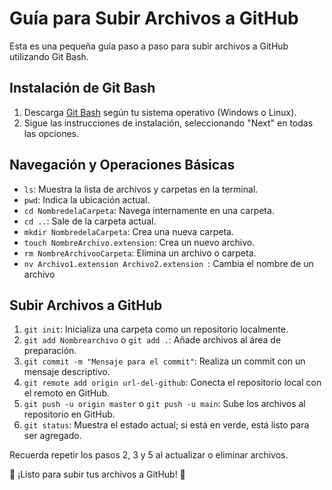 # Guía para Subir Archivos a GitHub

Esta es una pequeña guía paso a paso para subir archivos a GitHub utilizando Git Bash.

## Instalación de Git Bash

1. Descarga [Git Bash](https://git-scm.com/) según tu sistema operativo (Windows o Linux).
2. Sigue las instrucciones de instalación, seleccionando "Next" en todas las opciones.

## Navegación y Operaciones Básicas

- `ls`: Muestra la lista de archivos y carpetas en la terminal.
- `pwd`: Indica la ubicación actual.
- `cd NombredelaCarpeta`: Navega internamente en una carpeta.
- `cd ..`: Sale de la carpeta actual.
- `mkdir NombredelaCarpeta`: Crea una nueva carpeta.
- `touch NombreArchivo.extension`: Crea un nuevo archivo.
- `rm NombreArchivooCarpeta`: Elimina un archivo o carpeta.
- `nv Archivo1.extension Archivo2.extension `: Cambia el nombre de un archivo

## Subir Archivos a GitHub

1. `git init`: Inicializa una carpeta como un repositorio localmente.
2. `git add Nombrearchivo` o `git add .`: Añade archivos al área de preparación.
3. `git commit -m "Mensaje para el commit"`: Realiza un commit con un mensaje descriptivo.
4. `git remote add origin url-del-github`: Conecta el repositorio local con el remoto en GitHub.
5. `git push -u origin master` o `git push -u main`: Sube los archivos al repositorio en GitHub.
6. `git status`: Muestra el estado actual; si está en verde, está listo para ser agregado.

Recuerda repetir los pasos 2, 3 y 5 al actualizar o eliminar archivos.

🚀 ¡Listo para subir tus archivos a GitHub! 🚀
